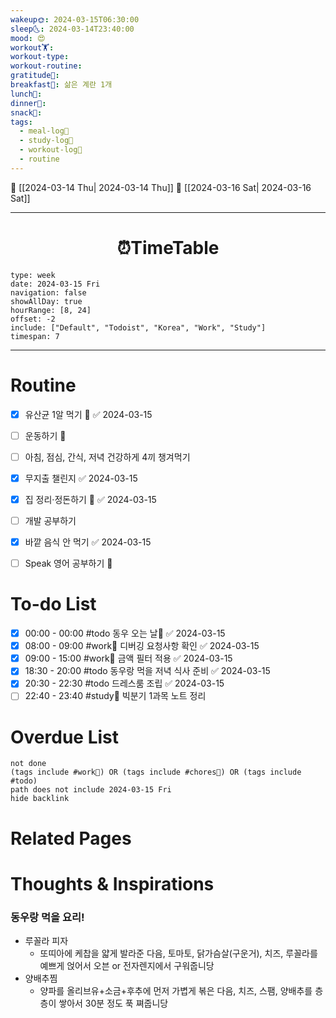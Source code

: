 ```yaml
---
wakeup🌞: 2024-03-15T06:30:00
sleep🌜: 2024-03-14T23:40:00
mood: 😍
workout🏋️: 
workout-type: 
workout-routine: 
gratitude🙏: 
breakfast🍳: 삶은 계란 1개
lunch🍚: 
dinner🥗: 
snack🍬: 
tags:
  - meal-log📝
  - study-log📓
  - workout-log💪
  - routine
---
```


🔺 [[2024-03-14 Thu| 2024-03-14 Thu]]
🔻 [[2024-03-16 Sat| 2024-03-16 Sat]]
___
<h1> <center>⏰TimeTable </center> </h1>

```gEvent
type: week
date: 2024-03-15 Fri
navigation: false
showAllDay: true
hourRange: [8, 24]
offset: -2
include: ["Default", "Todoist", "Korea", "Work", "Study"]
timespan: 7
```

--- 


# Routine 

- [x] 유산균 1알 먹기 🔼 ✅ 2024-03-15
- [ ] 운동하기 🔼
- [ ] 아침, 점심, 간식, 저녁 건강하게 4끼 챙겨먹기
- [x] 무지출 챌린지 ✅ 2024-03-15
- [x] 집 정리·정돈하기 🔼 ✅ 2024-03-15
- [ ] 개발 공부하기
- [x] 바깥 음식 안 먹기 ✅ 2024-03-15
- [ ] Speak 영어 공부하기 🔼 


# To-do List

- [x] 00:00 - 00:00 #todo 동우 오는 날🐻 ✅ 2024-03-15
- [x] 08:00 - 09:00 #work💼 디버깅 요청사항 확인 ✅ 2024-03-15
- [x] 09:00 - 15:00 #work💼 금액 필터 적용 ✅ 2024-03-15
- [x] 18:30 - 20:00 #todo 동우랑 먹을 저녁 식사 준비 ✅ 2024-03-15
- [x] 20:30 - 22:30 #todo 드레스룸 조립 ✅ 2024-03-15
- [ ] 22:40 - 23:40 #study📓 빅분기 1과목 노트 정리

# Overdue List
```tasks
not done
(tags include #work💼) OR (tags include #chores🧺) OR (tags include #todo)
path does not include 2024-03-15 Fri
hide backlink
```

# Related Pages



# Thoughts & Inspirations

### **동우랑 먹을 요리!**
- 루꼴라 피자 
	- 또띠아에 케찹을 얇게 발라준 다음, 토마토, 닭가슴살(구운거), 치즈, 루꼴라를 예쁘게 얹어서 오븐 or 전자렌지에서 구워줍니당
- 양배추찜
	- 양파를 올리브유+소금+후추에 먼저 가볍게 볶은 다음, 치즈, 스팸, 양배추를 층층이 쌓아서 30분 정도 푹 쪄줍니당
